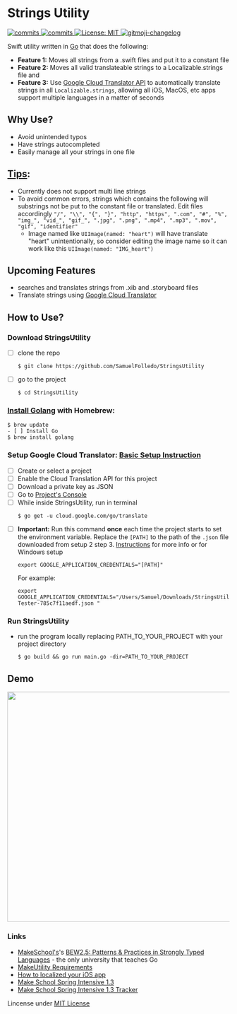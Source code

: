 # Strings Utility

<p>
  <a>
    <a href="https://goreportcard.com/badge/github.com/SamuelFolledo/StringsUtility" />
    <img alt="commits" src="https://goreportcard.com/badge/github.com/SamuelFolledo/StringsUtility" target="_blank" />
    <a href="https://github.com/SamuelFolledo/StringsUtility/commits/master">
    <img alt="commits" src="https://img.shields.io/github/commit-activity/w/SamuelFolledo/StringsUtility?color=green" target="_blank" />
  </a> 
  <a href="#" target="_blank">
    <img alt="License: MIT" src="https://img.shields.io/badge/License-MIT-yellow.svg" />
  </a>
  <a href="https://github.com/imthaghost/gitmoji-changelog">
    <img src="https://img.shields.io/badge/changelog-gitmoji-brightgreen.svg" alt="gitmoji-changelog">
  </a>
</p>

Swift utility written in [Go](https://golang.org/) that does the following:
- __Feature 1:__ Moves all strings from a .swift files and put it to a constant file 
- __Feature 2:__ Moves all valid translateable strings to a Localizable.strings file and 
- __Feature 3:__ Use [Google Cloud Translator API](https://cloud.google.com/translate/docs) to automatically translate strings in all ```Localizable.strings```, allowing all iOS, MacOS, etc apps support multiple languages in a matter of seconds

## Why Use?
- Avoid unintended typos
- Have strings autocompleted
- Easily manage all your strings in one file

## [Tips](Tips.md):
- Currently does not support multi line strings
- To avoid common errors, strings which contains the following will substrings not be put to the constant file or translated. Edit files accordingly 
```"/", "\\", "{", "}", "http", "https", ".com", "#", "%", "img_", "vid_", "gif_", ".jpg", ".png", ".mp4", ".mp3", ".mov", "gif", "identifier"```
    - Image named like ```UIImage(named: "heart")``` will have translate "heart" unintentionally, so consider editing the image name so it can work like this ```UIImage(named: "IMG_heart")```

## Upcoming Features
- searches and translates strings from .xib and .storyboard files
- Translate strings using [Google Cloud Translator](https://cloud.google.com/translate/docs)

## How to Use?

### Download StringsUtility
- [ ] clone the repo
  ```
  $ git clone https://github.com/SamuelFolledo/StringsUtility
  ```
- [ ] go to the project
  ```
  $ cd StringsUtility
  ```

### [Install Golang](https://sourabhbajaj.com/mac-setup/Go/README.html) with Homebrew:
  ```
  $ brew update
- [ ] Install Go
  $ brew install golang
  ```

### Setup Google Cloud Translator: [Basic Setup Instruction](https://cloud.google.com/translate/docs/basic/setup-basic)
- [ ] Create or select a project
- [ ] Enable the Cloud Translation API for this project
- [ ] Download a private key as JSON
- [ ] Go to [Project's Console](https://console.cloud.google.com/)
- [ ] While inside StringsUtility, run in terminal
  ```
  $ go get -u cloud.google.com/go/translate
  ```
- [ ] __Important:__ Run this command __once__ each time the project starts to set the environment variable. Replace the ```[PATH]``` to the path of the ```.json``` file downloaded from setup 2 step 3. [Instructions](https://cloud.google.com/docs/authentication/production) for more info or for Windows setup
    ```
    export GOOGLE_APPLICATION_CREDENTIALS="[PATH]"
    ```
    For example:
    ```
    export GOOGLE_APPLICATION_CREDENTIALS="/Users/Samuel/Downloads/StringsUtility-Tester-785c7f11aedf.json "
    ```

### Run StringsUtility
- run the program locally replacing PATH_TO_YOUR_PROJECT with your project directory
  ```
  $ go build && go run main.go -dir=PATH_TO_YOUR_PROJECT
  ``` 

## Demo
<img src="https://github.com/SamuelFolledo/StringsUtility/blob/master/static/stringsUtilityDemo.gif" width="896" height="521">

### Links
- [MakeSchool's](makeschool.com)'s [BEW2.5: Patterns & Practices in Strongly Typed Languages](https://make-school-courses.github.io/BEW-2.5-Strongly-Typed-Languages/#/) - the only university that teaches Go
- [MakeUtility Requirements](https://github.com/Make-School-Courses/BEW-2.5-Strongly-Typed-Languages/blob/master/Project/MakeUtility.md)
- [How to localized your iOS app](https://github.com/Make-School-Courses/BEW-2.5-Strongly-Typed-Languages/blob/master/Project/MakeUtility.md)
- [Make School Spring Intensive 1.3](https://github.com/Make-School-Courses/INT-1.3-AND-INT-2.3-Spring-Intensive)
- [Make School Spring Intensive 1.3 Tracker](https://docs.google.com/spreadsheets/u/2/d/1VwXNWcWpcLQuZCEwvPO1_W0JiarsNiL0nBzUZZEyAGQ/edit#gid=0)

Lincense under [MIT License](LICENSE)